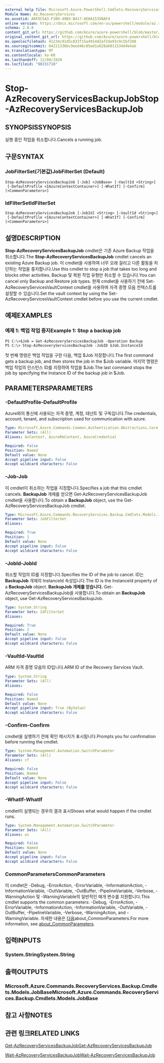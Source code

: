 ```yaml
---
external help file: Microsoft.Azure.PowerShell.Cmdlets.RecoveryServices.Backup.dll-Help.xml
Module Name: Az.RecoveryServices
ms.assetid: A8FDC5A3-F309-49B3-B417-8E0A1535BAF4
online version: https://docs.microsoft.com/en-us/powershell/module/az.recoveryservices/stop-azrecoveryservicesbackupjob
schema: 2.0.0
content_git_url: https://github.com/Azure/azure-powershell/blob/master/src/RecoveryServices/RecoveryServices/help/Stop-AzRecoveryServicesBackupJob.md
original_content_git_url: https://github.com/Azure/azure-powershell/blob/master/src/RecoveryServices/RecoveryServices/help/Stop-AzRecoveryServicesBackupJob.md
ms.openlocfilehash: 41234c91d5c833f15a4914d2af2de93c9c5bf288
ms.sourcegitcommit: 04221336bc9eed46c05ed1e828a6811534d4b4ab
ms.translationtype: MT
ms.contentlocale: ko-KR
ms.lasthandoff: 12/08/2020
ms.locfileid: "98331718"
---
```

# <span data-ttu-id="856b3-101">Stop-AzRecoveryServicesBackupJob</span><span class="sxs-lookup"><span data-stu-id="856b3-101">Stop-AzRecoveryServicesBackupJob</span></span>

## <span data-ttu-id="856b3-102">SYNOPSIS</span><span class="sxs-lookup"><span data-stu-id="856b3-102">SYNOPSIS</span></span>
<span data-ttu-id="856b3-103">실행 중인 작업을 취소합니다.</span><span class="sxs-lookup"><span data-stu-id="856b3-103">Cancels a running job.</span></span>

## <span data-ttu-id="856b3-104">구문</span><span class="sxs-lookup"><span data-stu-id="856b3-104">SYNTAX</span></span>

### <span data-ttu-id="856b3-105">JobFilterSet(기본값)</span><span class="sxs-lookup"><span data-stu-id="856b3-105">JobFilterSet (Default)</span></span>
```
Stop-AzRecoveryServicesBackupJob [-Job] <JobBase> [-VaultId <String>]
 [-DefaultProfile <IAzureContextContainer>] [-WhatIf] [-Confirm] [<CommonParameters>]
```

### <span data-ttu-id="856b3-106">IdFilterSet</span><span class="sxs-lookup"><span data-stu-id="856b3-106">IdFilterSet</span></span>
```
Stop-AzRecoveryServicesBackupJob [-JobId] <String> [-VaultId <String>]
 [-DefaultProfile <IAzureContextContainer>] [-WhatIf] [-Confirm] [<CommonParameters>]
```

## <span data-ttu-id="856b3-107">설명</span><span class="sxs-lookup"><span data-stu-id="856b3-107">DESCRIPTION</span></span>
<span data-ttu-id="856b3-108">**Stop-AzRecoveryServicesBackupJob** cmdlet은 기존 Azure Backup 작업을 취소합니다.</span><span class="sxs-lookup"><span data-stu-id="856b3-108">The **Stop-AzRecoveryServicesBackupJob** cmdlet cancels an existing Azure Backup job.</span></span>
<span data-ttu-id="856b3-109">이 cmdlet을 사용하여 너무 오래 걸리고 다른 활동을 차단하는 작업을 중지합니다.</span><span class="sxs-lookup"><span data-stu-id="856b3-109">Use this cmdlet to stop a job that takes too long and blocks other activities.</span></span>
<span data-ttu-id="856b3-110">Backup 및 복원 작업 유형만 취소할 수 있습니다.</span><span class="sxs-lookup"><span data-stu-id="856b3-110">You can cancel only Backup and Restore job types.</span></span>
<span data-ttu-id="856b3-111">현재 cmdlet을 사용하기 전에 Set-AzRecoveryServicesVaultContext cmdlet을 사용하여 자격 증명 모음 컨텍스트를 설정할 수 있습니다.</span><span class="sxs-lookup"><span data-stu-id="856b3-111">Set the vault context by using the Set-AzRecoveryServicesVaultContext cmdlet before you use the current cmdlet.</span></span>

## <span data-ttu-id="856b3-112">예제</span><span class="sxs-lookup"><span data-stu-id="856b3-112">EXAMPLES</span></span>

### <span data-ttu-id="856b3-113">예제 1: 백업 작업 중지</span><span class="sxs-lookup"><span data-stu-id="856b3-113">Example 1: Stop a backup job</span></span>
```
PS C:\>$Job = Get-AzRecoveryServicesBackupJob -Operation Backup
PS C:\> Stop-AzRecoveryServicesBackupJob -JobID $Job.InstanceId
```

<span data-ttu-id="856b3-114">첫 번째 명령은 백업 작업을 구한 다음, 백업 $Job 저장합니다.</span><span class="sxs-lookup"><span data-stu-id="856b3-114">The first command gets a backup job, and then stores the job in the $Job variable.</span></span>
<span data-ttu-id="856b3-115">마지막 명령은 백업 작업의 인스턴스 ID를 지정하여 작업을 $Job.</span><span class="sxs-lookup"><span data-stu-id="856b3-115">The last command stops the job by specifying the Instance ID of the backup job in $Job.</span></span>

## <span data-ttu-id="856b3-116">PARAMETERS</span><span class="sxs-lookup"><span data-stu-id="856b3-116">PARAMETERS</span></span>

### <span data-ttu-id="856b3-117">-DefaultProfile</span><span class="sxs-lookup"><span data-stu-id="856b3-117">-DefaultProfile</span></span>
<span data-ttu-id="856b3-118">Azure와의 통신에 사용되는 자격 증명, 계정, 테넌트 및 구독입니다.</span><span class="sxs-lookup"><span data-stu-id="856b3-118">The credentials, account, tenant, and subscription used for communication with azure.</span></span>

```yaml
Type: Microsoft.Azure.Commands.Common.Authentication.Abstractions.Core.IAzureContextContainer
Parameter Sets: (All)
Aliases: AzContext, AzureRmContext, AzureCredential

Required: False
Position: Named
Default value: None
Accept pipeline input: False
Accept wildcard characters: False
```

### <span data-ttu-id="856b3-119">-Job</span><span class="sxs-lookup"><span data-stu-id="856b3-119">-Job</span></span>
<span data-ttu-id="856b3-120">이 cmdlet이 취소하는 작업을 지정합니다.</span><span class="sxs-lookup"><span data-stu-id="856b3-120">Specifies a job that this cmdlet cancels.</span></span>
<span data-ttu-id="856b3-121">**BackupJob** 개체를 얻으면 Get-AzRecoveryServicesBackupJob cmdlet을 사용합니다.</span><span class="sxs-lookup"><span data-stu-id="856b3-121">To obtain a **BackupJob** object, use the Get-AzRecoveryServicesBackupJob cmdlet.</span></span>

```yaml
Type: Microsoft.Azure.Commands.RecoveryServices.Backup.Cmdlets.Models.JobBase
Parameter Sets: JobFilterSet
Aliases:

Required: True
Position: 1
Default value: None
Accept pipeline input: False
Accept wildcard characters: False
```

### <span data-ttu-id="856b3-122">-JobId</span><span class="sxs-lookup"><span data-stu-id="856b3-122">-JobId</span></span>
<span data-ttu-id="856b3-123">취소할 작업의 ID를 지정합니다.</span><span class="sxs-lookup"><span data-stu-id="856b3-123">Specifies the ID of the job to cancel.</span></span>
<span data-ttu-id="856b3-124">ID는 **BackupJob** 개체의 InstanceId 속성입니다.</span><span class="sxs-lookup"><span data-stu-id="856b3-124">The ID is the InstanceId property of a **BackupJob** object.</span></span>
<span data-ttu-id="856b3-125">**BackupJob 개체를 얻습니다.** Get-AzRecoveryServicesBackupJob을 사용합니다.</span><span class="sxs-lookup"><span data-stu-id="856b3-125">To obtain an **BackupJob** object, use Get-AzRecoveryServicesBackupJob.</span></span>

```yaml
Type: System.String
Parameter Sets: IdFilterSet
Aliases:

Required: True
Position: 2
Default value: None
Accept pipeline input: False
Accept wildcard characters: False
```

### <span data-ttu-id="856b3-126">-VaultId</span><span class="sxs-lookup"><span data-stu-id="856b3-126">-VaultId</span></span>
<span data-ttu-id="856b3-127">ARM 자격 증명 모음의 ID입니다.</span><span class="sxs-lookup"><span data-stu-id="856b3-127">ARM ID of the Recovery Services Vault.</span></span>

```yaml
Type: System.String
Parameter Sets: (All)
Aliases:

Required: False
Position: Named
Default value: None
Accept pipeline input: True (ByValue)
Accept wildcard characters: False
```

### <span data-ttu-id="856b3-128">-Confirm</span><span class="sxs-lookup"><span data-stu-id="856b3-128">-Confirm</span></span>
<span data-ttu-id="856b3-129">cmdlet을 실행하기 전에 확인 메시지가 표시됩니다.</span><span class="sxs-lookup"><span data-stu-id="856b3-129">Prompts you for confirmation before running the cmdlet.</span></span>

```yaml
Type: System.Management.Automation.SwitchParameter
Parameter Sets: (All)
Aliases: cf

Required: False
Position: Named
Default value: None
Accept pipeline input: False
Accept wildcard characters: False
```

### <span data-ttu-id="856b3-130">-WhatIf</span><span class="sxs-lookup"><span data-stu-id="856b3-130">-WhatIf</span></span>
<span data-ttu-id="856b3-131">cmdlet이 실행되는 경우의 결과 표시</span><span class="sxs-lookup"><span data-stu-id="856b3-131">Shows what would happen if the cmdlet runs.</span></span>

```yaml
Type: System.Management.Automation.SwitchParameter
Parameter Sets: (All)
Aliases: wi

Required: False
Position: Named
Default value: None
Accept pipeline input: False
Accept wildcard characters: False
```

### <span data-ttu-id="856b3-132">CommonParameters</span><span class="sxs-lookup"><span data-stu-id="856b3-132">CommonParameters</span></span>
<span data-ttu-id="856b3-133">이 cmdlet은 -Debug, -ErrorAction, -ErrorVariable, -InformationAction, -InformationVariable, -OutVariable, -OutBuffer, -PipelineVariable, -Verbose, -WarningAction 및 -WarningVariable의 일반적인 매개 변수를 지원합니다.</span><span class="sxs-lookup"><span data-stu-id="856b3-133">This cmdlet supports the common parameters: -Debug, -ErrorAction, -ErrorVariable, -InformationAction, -InformationVariable, -OutVariable, -OutBuffer, -PipelineVariable, -Verbose, -WarningAction, and -WarningVariable.</span></span> <span data-ttu-id="856b3-134">자세한 내용은 [다음](http://go.microsoft.com/fwlink/?LinkID=113216)about_CommonParameters.</span><span class="sxs-lookup"><span data-stu-id="856b3-134">For more information, see [about_CommonParameters](http://go.microsoft.com/fwlink/?LinkID=113216).</span></span>

## <span data-ttu-id="856b3-135">입력</span><span class="sxs-lookup"><span data-stu-id="856b3-135">INPUTS</span></span>

### <span data-ttu-id="856b3-136">System.String</span><span class="sxs-lookup"><span data-stu-id="856b3-136">System.String</span></span>

## <span data-ttu-id="856b3-137">출력</span><span class="sxs-lookup"><span data-stu-id="856b3-137">OUTPUTS</span></span>

### <span data-ttu-id="856b3-138">Microsoft.Azure.Commands.RecoveryServices.Backup.Cmdlets.Models.JobBase</span><span class="sxs-lookup"><span data-stu-id="856b3-138">Microsoft.Azure.Commands.RecoveryServices.Backup.Cmdlets.Models.JobBase</span></span>

## <span data-ttu-id="856b3-139">참고 사항</span><span class="sxs-lookup"><span data-stu-id="856b3-139">NOTES</span></span>

## <span data-ttu-id="856b3-140">관련 링크</span><span class="sxs-lookup"><span data-stu-id="856b3-140">RELATED LINKS</span></span>

[<span data-ttu-id="856b3-141">Get-AzRecoveryServicesBackupJob</span><span class="sxs-lookup"><span data-stu-id="856b3-141">Get-AzRecoveryServicesBackupJob</span></span>](./Get-AzRecoveryServicesBackupJob.md)

[<span data-ttu-id="856b3-142">Wait-AzRecoveryServicesBackupJob</span><span class="sxs-lookup"><span data-stu-id="856b3-142">Wait-AzRecoveryServicesBackupJob</span></span>](./Wait-AzRecoveryServicesBackupJob.md)


